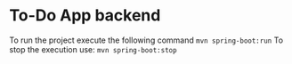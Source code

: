 # To-Do App backend

To run the project execute the following command `mvn spring-boot:run`
To stop the execution use: `mvn spring-boot:stop`
  
